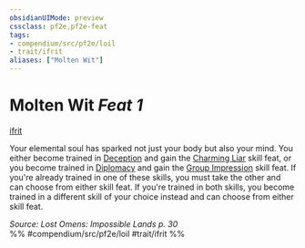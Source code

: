```yaml
---
obsidianUIMode: preview
cssclass: pf2e,pf2e-feat
tags:
- compendium/src/pf2e/loil
- trait/ifrit
aliases: ["Molten Wit"]
---
```

# Molten Wit  *Feat 1*  
[ifrit](../../Rules/traits/ifrit-b2.md)  


Your elemental soul has sparked not just your body but also your mind. You either become trained in [Deception](../skills.md#Deception) and gain the [Charming Liar](charming-liar.md) skill feat, or you become trained in [Diplomacy](../skills.md#Diplomacy) and gain the [Group Impression](group-impression.md) skill feat. If you're already trained in one of these skills, you must take the other and can choose from either skill feat. If you're trained in both skills, you become trained in a different skill of your choice instead and can choose from either skill feat.

*Source: Lost Omens: Impossible Lands p. 30*  
%% #compendium/src/pf2e/loil #trait/ifrit %%